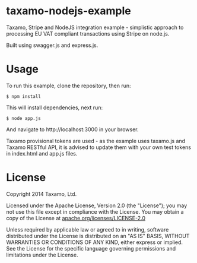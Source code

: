 taxamo-nodejs-example
=====================

Taxamo, Stripe and NodeJS integration example - simplistic approach to processing EU VAT compliant transactions using Stripe on node.js.

Built using swagger.js and express.js.

Usage
=====================

To run this example, clone the repository, then run:

```
$ npm install
```

This will install dependencies, next run:

```
$ node app.js
```

And navigate to http://localhost:3000 in your browser.

Taxamo provisional tokens are used - as the example uses taxamo.js and Taxamo RESTful API, it is advised to update them with your own test tokens in index.html and app.js files.

License
=====================
Copyright 2014 Taxamo, Ltd.

Licensed under the Apache License, Version 2.0 (the "License");
you may not use this file except in compliance with the License.
You may obtain a copy of the License at [apache.org/licenses/LICENSE-2.0](http://www.apache.org/licenses/LICENSE-2.0)

Unless required by applicable law or agreed to in writing, software
distributed under the License is distributed on an "AS IS" BASIS,
WITHOUT WARRANTIES OR CONDITIONS OF ANY KIND, either express or implied.
See the License for the specific language governing permissions and
limitations under the License.

